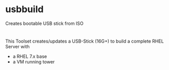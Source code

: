 # usbbuild
Creates bootable USB stick from ISO
#

This Toolset creates/updates a USB-Stick (16G+) to build a complete 
RHEL Server with

- a RHEL 7.x base
- a VM running tower

#


